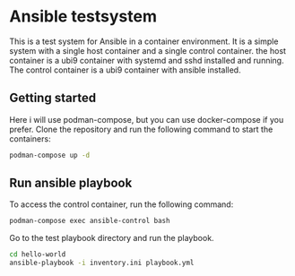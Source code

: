 # Ansible testsystem

This is a test system for Ansible in a container environment. It is a simple
system with a single host container and a single control container. the host
container is a ubi9 container with systemd and sshd installed and running.
The control container is a ubi9 container with ansible installed.

## Getting started

Here i will use podman-compose, but you can use docker-compose if you prefer.
Clone the repository and run the following command to start the containers:

```bash
podman-compose up -d
```

## Run ansible playbook

To access the control container, run the following command:

```bash
podman-compose exec ansible-control bash
```

Go to the test playbook directory and run the playbook.

```bash
cd hello-world
ansible-playbook -i inventory.ini playbook.yml
```
